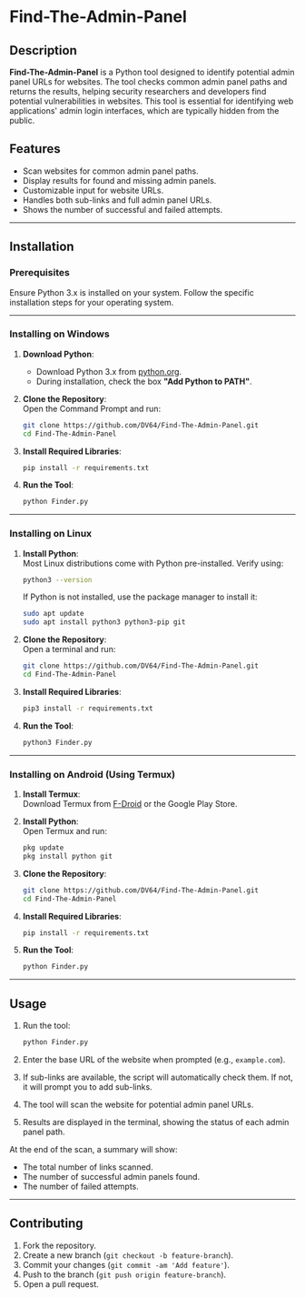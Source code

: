 # Find-The-Admin-Panel

## Description

**Find-The-Admin-Panel** is a Python tool designed to identify potential admin panel URLs for websites. The tool checks common admin panel paths and returns the results, helping security researchers and developers find potential vulnerabilities in websites. This tool is essential for identifying web applications' admin login interfaces, which are typically hidden from the public.

## Features

- Scan websites for common admin panel paths.
- Display results for found and missing admin panels.
- Customizable input for website URLs.
- Handles both sub-links and full admin panel URLs.
- Shows the number of successful and failed attempts.

---

## Installation

### Prerequisites

Ensure Python 3.x is installed on your system. Follow the specific installation steps for your operating system.

---

### Installing on Windows

1. **Download Python**:  
   - Download Python 3.x from [python.org](https://www.python.org/downloads/).  
   - During installation, check the box **"Add Python to PATH"**.

2. **Clone the Repository**:  
   Open the Command Prompt and run:
   ```bash
   git clone https://github.com/DV64/Find-The-Admin-Panel.git
   cd Find-The-Admin-Panel
   ```

3. **Install Required Libraries**:
   ```bash
   pip install -r requirements.txt
   ```

4. **Run the Tool**:  
   ```bash
   python Finder.py
   ```

---

### Installing on Linux

1. **Install Python**:  
   Most Linux distributions come with Python pre-installed. Verify using:
   ```bash
   python3 --version
   ```
   If Python is not installed, use the package manager to install it:
   ```bash
   sudo apt update
   sudo apt install python3 python3-pip git
   ```

2. **Clone the Repository**:  
   Open a terminal and run:
   ```bash
   git clone https://github.com/DV64/Find-The-Admin-Panel.git
   cd Find-The-Admin-Panel
   ```

3. **Install Required Libraries**:
   ```bash
   pip3 install -r requirements.txt
   ```

4. **Run the Tool**:
   ```bash
   python3 Finder.py
   ```

---

### Installing on Android (Using Termux)

1. **Install Termux**:  
   Download Termux from [F-Droid](https://f-droid.org/) or the Google Play Store.

2. **Install Python**:  
   Open Termux and run:
   ```bash
   pkg update
   pkg install python git
   ```

3. **Clone the Repository**:
   ```bash
   git clone https://github.com/DV64/Find-The-Admin-Panel.git
   cd Find-The-Admin-Panel
   ```

4. **Install Required Libraries**:
   ```bash
   pip install -r requirements.txt
   ```

5. **Run the Tool**:
   ```bash
   python Finder.py
   ```

---

## Usage

1. Run the tool:
   ```bash
   python Finder.py
   ```

2. Enter the base URL of the website when prompted (e.g., `example.com`).
3. If sub-links are available, the script will automatically check them. If not, it will prompt you to add sub-links.
4. The tool will scan the website for potential admin panel URLs.
5. Results are displayed in the terminal, showing the status of each admin panel path.

At the end of the scan, a summary will show:
- The total number of links scanned.
- The number of successful admin panels found.
- The number of failed attempts.

---

## Contributing

1. Fork the repository.
2. Create a new branch (`git checkout -b feature-branch`).
3. Commit your changes (`git commit -am 'Add feature'`).
4. Push to the branch (`git push origin feature-branch`).
5. Open a pull request.

